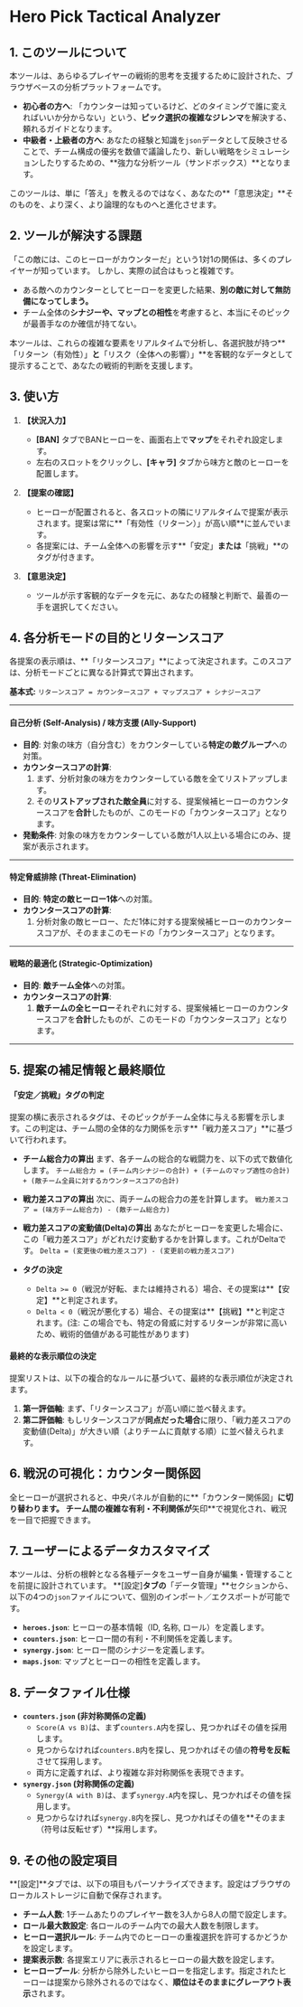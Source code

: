 # Hero Pick Tactical Analyzer

## 1. このツールについて

本ツールは、あらゆるプレイヤーの戦術的思考を支援するために設計された、ブラウザベースの分析プラットフォームです。

*   **初心者の方へ**: 「カウンターは知っているけど、どのタイミングで誰に変えればいいか分からない」という、**ピック選択の複雑なジレンマ**を解決する、頼れるガイドとなります。
*   **中級者・上級者の方へ**: あなたの経験と知識を`json`データとして反映させることで、チーム構成の優劣を数値で議論したり、新しい戦略をシミュレーションしたりするための、**強力な分析ツール（サンドボックス）**となります。

このツールは、単に「答え」を教えるのではなく、あなたの**「意思決定」**そのものを、より深く、より論理的なものへと進化させます。

## 2. ツールが解決する課題

「この敵には、このヒーローがカウンターだ」という1対1の関係は、多くのプレイヤーが知っています。
しかし、実際の試合はもっと複雑です。

*   ある敵へのカウンターとしてヒーローを変更した結果、**別の敵に対して無防備になってしまう。**
*   チーム全体の**シナジーや、マップとの相性**を考慮すると、本当にそのピックが最善手なのか確信が持てない。

本ツールは、これらの複雑な要素をリアルタイムで分析し、各選択肢が持つ**「リターン（有効性）」**と**「リスク（全体への影響）」**を客観的なデータとして提示することで、あなたの戦術的判断を支援します。

## 3. 使い方

1.  **【状況入力】**
    *   **[BAN]** タブでBANヒーローを、画面右上で**マップ**をそれぞれ設定します。
    *   左右のスロットをクリックし、**[キャラ]** タブから味方と敵のヒーローを配置します。

2.  **【提案の確認】**
    *   ヒーローが配置されると、各スロットの隣にリアルタイムで提案が表示されます。提案は常に**「有効性（リターン）」が高い順**に並んでいます。
    *   各提案には、チーム全体への影響を示す**「安定」**または**「挑戦」**のタグが付きます。

3.  **【意思決定】**
    *   ツールが示す客観的なデータを元に、あなたの経験と判断で、最善の一手を選択してください。

## 4. 各分析モードの目的とリターンスコア

各提案の表示順は、**「リターンスコア」**によって決定されます。このスコアは、分析モードごとに異なる計算式で算出されます。

**基本式:** `リターンスコア = カウンタースコア + マップスコア + シナジースコア`

---

#### **自己分析 (Self-Analysis) / 味方支援 (Ally-Support)**
*   **目的**: 対象の味方（自分含む）をカウンターしている**特定の敵グループ**への対策。
*   **カウンタースコアの計算**:
    1.  まず、分析対象の味方をカウンターしている敵を全てリストアップします。
    2.  その**リストアップされた敵全員**に対する、提案候補ヒーローのカウンタースコアを**合計**したものが、このモードの「カウンタースコア」となります。
*   **発動条件**: 対象の味方をカウンターしている敵が1人以上いる場合にのみ、提案が表示されます。

---

#### **特定脅威排除 (Threat-Elimination)**
*   **目的**: **特定の敵ヒーロー1体**への対策。
*   **カウンタースコアの計算**:
    1.  分析対象の敵ヒーロー、ただ1体に対する提案候補ヒーローのカウンタースコアが、そのままこのモードの「カウンタースコア」となります。

---

#### **戦略的最適化 (Strategic-Optimization)**
*   **目的**: **敵チーム全体**への対策。
*   **カウンタースコアの計算**:
    1.  **敵チームの全ヒーロー**それぞれに対する、提案候補ヒーローのカウンタースコアを**合計**したものが、このモードの「カウンタースコア」となります。

---

## 5. 提案の補足情報と最終順位

#### 「安定／挑戦」タグの判定
提案の横に表示されるタグは、そのピックがチーム全体に与える影響を示します。この判定は、チーム間の全体的な力関係を示す**「戦力差スコア」**に基づいて行われます。

*   **チーム総合力の算出**
    まず、各チームの総合的な戦闘力を、以下の式で数値化します。
    `チーム総合力 = (チーム内シナジーの合計) + (チームのマップ適性の合計) + (敵チーム全員に対するカウンタースコアの合計)`

*   **戦力差スコアの算出**
    次に、両チームの総合力の差を計算します。
    `戦力差スコア = (味方チーム総合力) - (敵チーム総合力)`

*   **戦力差スコアの変動値(Delta)の算出**
    あなたがヒーローを変更した場合に、この「戦力差スコア」がどれだけ変動するかを計算します。これがDeltaです。
    `Delta = (変更後の戦力差スコア) - (変更前の戦力差スコア)`

*   **タグの決定**
    *   `Delta >= 0`（戦況が好転、または維持される）場合、その提案は**【安定】**と判定されます。
    *   `Delta < 0`（戦況が悪化する）場合、その提案は**【挑戦】**と判定されます。(注: この場合でも、特定の脅威に対するリターンが非常に高いため、戦術的価値がある可能性があります)

#### 最終的な表示順位の決定
提案リストは、以下の複合的なルールに基づいて、最終的な表示順位が決定されます。

1.  **第一評価軸**: まず、「リターンスコア」が高い順に並べ替えます。
2.  **第二評価軸**: もしリターンスコアが**同点だった場合**に限り、「戦力差スコアの変動値(Delta)」が大きい順（よりチームに貢献する順）に並べ替えられます。

## 6. 戦況の可視化：カウンター関係図

全ヒーローが選択されると、中央パネルが自動的に**「カウンター関係図」**に切り替わります。
チーム間の複雑な有利・不利関係が**矢印**で視覚化され、戦況を一目で把握できます。

## 7. ユーザーによるデータカスタマイズ

本ツールは、分析の根幹となる各種データをユーザー自身が編集・管理することを前提に設計されています。
**[設定]**タブの**「データ管理」**セクションから、以下の4つの`json`ファイルについて、個別のインポート／エクスポートが可能です。

*   **`heroes.json`**: ヒーローの基本情報（ID, 名称, ロール）を定義します。
*   **`counters.json`**: ヒーロー間の有利・不利関係を定義します。
*   **`synergy.json`**: ヒーロー間のシナジーを定義します。
*   **`maps.json`**: マップとヒーローの相性を定義します。

## 8. データファイル仕様

*   **`counters.json` (非対称関係の定義)**
    *   `Score(A vs B)`は、まず`counters.A`内を探し、見つかればその値を採用します。
    *   見つからなければ`counters.B`内を探し、見つかればその値の**符号を反転**させて採用します。
    *   両方に定義すれば、より複雑な非対称関係を表現できます。
*   **`synergy.json` (対称関係の定義)**
    *   `Synergy(A with B)`は、まず`synergy.A`内を探し、見つかればその値を採用します。
    *   見つからなければ`synergy.B`内を探し、見つかればその値を**そのまま（符号は反転せず）**採用します。

## 9. その他の設定項目

**[設定]**タブでは、以下の項目もパーソナライズできます。設定はブラウザのローカルストレージに自動で保存されます。

*   **チーム人数**: 1チームあたりのプレイヤー数を3人から8人の間で設定します。
*   **ロール最大数設定**: 各ロールのチーム内での最大人数を制限します。
*   **ヒーロー選択ルール**: チーム内でのヒーローの重複選択を許可するかどうかを設定します。
*   **提案表示数**: 各提案エリアに表示されるヒーローの最大数を設定します。
*   **ヒーロープール**: 分析から除外したいヒーローを指定します。指定されたヒーローは提案から除外されるのではなく、**順位はそのままにグレーアウト表示**されます。
